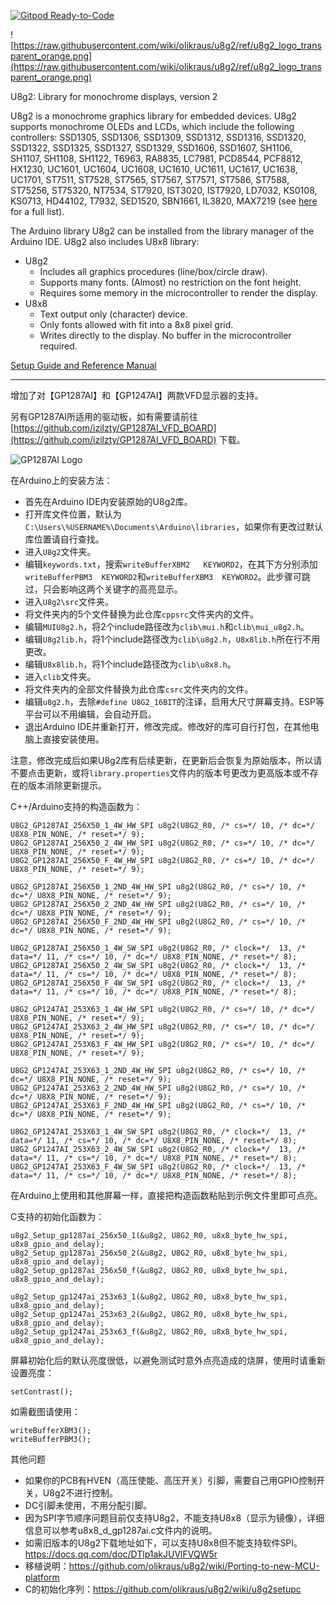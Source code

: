 [![Gitpod Ready-to-Code](https://img.shields.io/badge/Gitpod-Ready--to--Code-blue?logo=gitpod)](https://gitpod.io/#https://github.com/olikraus/u8g2) 

![https://raw.githubusercontent.com/wiki/olikraus/u8g2/ref/u8g2_logo_transparent_orange.png](https://raw.githubusercontent.com/wiki/olikraus/u8g2/ref/u8g2_logo_transparent_orange.png) 


U8g2: Library for monochrome displays, version 2

U8g2 is a monochrome graphics library for embedded devices. 
U8g2 supports monochrome OLEDs and LCDs, which include the following controllers:
SSD1305, SSD1306, SSD1309, SSD1312, SSD1316, SSD1320, SSD1322, SSD1325, SSD1327, 
SSD1329, SSD1606, SSD1607, SH1106, SH1107, SH1108, SH1122, T6963, RA8835, LC7981, 
PCD8544, PCF8812, HX1230, UC1601, UC1604, UC1608, UC1610, UC1611, UC1617, UC1638,
UC1701, ST7511, ST7528, ST7565, ST7567, ST7571, ST7586, ST7588, ST75256, ST75320, 
NT7534, ST7920, IST3020, IST7920, LD7032, KS0108, KS0713, HD44102, T7932, SED1520, 
SBN1661, IL3820, MAX7219
(see [here](https://github.com/olikraus/u8g2/wiki/u8g2setupcpp) for a full list).

The Arduino library U8g2 can be installed from the library manager of the Arduino IDE. U8g2 also includes U8x8 library:
 * U8g2
   * Includes all graphics procedures (line/box/circle draw).
   * Supports many fonts. (Almost) no restriction on the font height.
   * Requires some memory in the microcontroller to render the display.
 * U8x8
   * Text output only (character) device.
   * Only fonts allowed with fit into a 8x8 pixel grid.
   * Writes directly to the display. No buffer in the microcontroller required.

[Setup Guide and Reference Manual](https://github.com/olikraus/u8g2/wiki)

---

增加了对【GP1287AI】和【GP1247AI】两款VFD显示器的支持。

另有GP1287AI所适用的驱动板，如有需要请前往 [https://github.com/izilzty/GP1287AI_VFD_BOARD](https://github.com/izilzty/GP1287AI_VFD_BOARD) 下载。

![GP1287AI Logo](https://github.com/izilzty/u8g2/raw/master/doc/gp1287ai_u8g2_logo.png) 

在Arduino上的安装方法：
* 首先在Arduino IDE内安装原始的U8g2库。
* 打开库文件位置，默认为`C:\Users\%USERNAME%\Documents\Arduino\libraries`，如果你有更改过默认库位置请自行查找。
* 进入`U8g2`文件夹。
* 编辑`keywords.txt`，搜索`writeBufferXBM2	KEYWORD2`，在其下方分别添加`writeBufferPBM3	KEYWORD2`和`writeBufferXBM3	KEYWORD2`。此步骤可跳过，只会影响这两个关键字的高亮显示。
* 进入`U8g2\src`文件夹。
* 将文件夹内的5个文件替换为此仓库`cppsrc`文件夹内的文件。
* 编辑`MUIU8g2.h`，将2个include路径改为`clib\mui.h`和`clib\mui_u8g2.h`。
* 编辑`U8g2lib.h`，将1个include路径改为`clib\u8g2.h`，`U8x8lib.h`所在行不用更改。
* 编辑`U8x8lib.h`，将1个include路径改为`clib\u8x8.h`。
* 进入`clib`文件夹。
* 将文件夹内的全部文件替换为此仓库`csrc`文件夹内的文件。
* 编辑`u8g2.h`，去除`#define U8G2_16BIT`的注译，启用大尺寸屏幕支持。ESP等平台可以不用编辑，会自动开启。
* 退出Arduino IDE并重新打开，修改完成。修改好的库可自行打包，在其他电脑上直接安装使用。

注意，修改完成后如果U8g2库有后续更新，在更新后会恢复为原始版本，所以请不要点击更新，或将`library.properties`文件内的版本号更改为更高版本或不存在的版本消除更新提示。

C++/Arduino支持的构造函数为：

```
U8G2_GP1287AI_256X50_1_4W_HW_SPI u8g2(U8G2_R0, /* cs=*/ 10, /* dc=*/ U8X8_PIN_NONE, /* reset=*/ 9);
U8G2_GP1287AI_256X50_2_4W_HW_SPI u8g2(U8G2_R0, /* cs=*/ 10, /* dc=*/ U8X8_PIN_NONE, /* reset=*/ 9);
U8G2_GP1287AI_256X50_F_4W_HW_SPI u8g2(U8G2_R0, /* cs=*/ 10, /* dc=*/ U8X8_PIN_NONE, /* reset=*/ 9);

U8G2_GP1287AI_256X50_1_2ND_4W_HW_SPI u8g2(U8G2_R0, /* cs=*/ 10, /* dc=*/ U8X8_PIN_NONE, /* reset=*/ 9);
U8G2_GP1287AI_256X50_2_2ND_4W_HW_SPI u8g2(U8G2_R0, /* cs=*/ 10, /* dc=*/ U8X8_PIN_NONE, /* reset=*/ 9);
U8G2_GP1287AI_256X50_F_2ND_4W_HW_SPI u8g2(U8G2_R0, /* cs=*/ 10, /* dc=*/ U8X8_PIN_NONE, /* reset=*/ 9);

U8G2_GP1287AI_256X50_1_4W_SW_SPI u8g2(U8G2_R0, /* clock=*/  13, /* data=*/ 11, /* cs=*/ 10, /* dc=*/ U8X8_PIN_NONE, /* reset=*/ 8);
U8G2_GP1287AI_256X50_2_4W_SW_SPI u8g2(U8G2_R0, /* clock=*/  13, /* data=*/ 11, /* cs=*/ 10, /* dc=*/ U8X8_PIN_NONE, /* reset=*/ 8);
U8G2_GP1287AI_256X50_F_4W_SW_SPI u8g2(U8G2_R0, /* clock=*/  13, /* data=*/ 11, /* cs=*/ 10, /* dc=*/ U8X8_PIN_NONE, /* reset=*/ 8);

U8G2_GP1247AI_253X63_1_4W_HW_SPI u8g2(U8G2_R0, /* cs=*/ 10, /* dc=*/ U8X8_PIN_NONE, /* reset=*/ 9);
U8G2_GP1247AI_253X63_2_4W_HW_SPI u8g2(U8G2_R0, /* cs=*/ 10, /* dc=*/ U8X8_PIN_NONE, /* reset=*/ 9);
U8G2_GP1247AI_253X63_F_4W_HW_SPI u8g2(U8G2_R0, /* cs=*/ 10, /* dc=*/ U8X8_PIN_NONE, /* reset=*/ 9);

U8G2_GP1247AI_253X63_1_2ND_4W_HW_SPI u8g2(U8G2_R0, /* cs=*/ 10, /* dc=*/ U8X8_PIN_NONE, /* reset=*/ 9);
U8G2_GP1247AI_253X63_2_2ND_4W_HW_SPI u8g2(U8G2_R0, /* cs=*/ 10, /* dc=*/ U8X8_PIN_NONE, /* reset=*/ 9);
U8G2_GP1247AI_253X63_F_2ND_4W_HW_SPI u8g2(U8G2_R0, /* cs=*/ 10, /* dc=*/ U8X8_PIN_NONE, /* reset=*/ 9);

U8G2_GP1247AI_253X63_1_4W_SW_SPI u8g2(U8G2_R0, /* clock=*/  13, /* data=*/ 11, /* cs=*/ 10, /* dc=*/ U8X8_PIN_NONE, /* reset=*/ 8);
U8G2_GP1247AI_253X63_2_4W_SW_SPI u8g2(U8G2_R0, /* clock=*/  13, /* data=*/ 11, /* cs=*/ 10, /* dc=*/ U8X8_PIN_NONE, /* reset=*/ 8);
U8G2_GP1247AI_253X63_F_4W_SW_SPI u8g2(U8G2_R0, /* clock=*/  13, /* data=*/ 11, /* cs=*/ 10, /* dc=*/ U8X8_PIN_NONE, /* reset=*/ 8);
``` 

在Arduino上使用和其他屏幕一样，直接把构造函数粘贴到示例文件里即可点亮。

C支持的初始化函数为：
```
u8g2_Setup_gp1287ai_256x50_1(&u8g2, U8G2_R0, u8x8_byte_hw_spi, u8x8_gpio_and_delay);
u8g2_Setup_gp1287ai_256x50_2(&u8g2, U8G2_R0, u8x8_byte_hw_spi, u8x8_gpio_and_delay);
u8g2_Setup_gp1287ai_256x50_f(&u8g2, U8G2_R0, u8x8_byte_hw_spi, u8x8_gpio_and_delay);
 
u8g2_Setup_gp1247ai_253x63_1(&u8g2, U8G2_R0, u8x8_byte_hw_spi, u8x8_gpio_and_delay);
u8g2_Setup_gp1247ai_253x63_2(&u8g2, U8G2_R0, u8x8_byte_hw_spi, u8x8_gpio_and_delay);
u8g2_Setup_gp1247ai_253x63_f(&u8g2, U8G2_R0, u8x8_byte_hw_spi, u8x8_gpio_and_delay);
```

屏幕初始化后的默认亮度很低，以避免测试时意外点亮造成的烧屏，使用时请重新设置亮度：

```
setContrast();
```

如需截图请使用：

```
writeBufferXBM3();
writeBufferPBM3();
```

其他问题

* 如果你的PCB有HVEN（高压使能、高压开关）引脚，需要自己用GPIO控制开关，U8g2不进行控制。
* DC引脚未使用，不用分配引脚。
* 因为SPI字节顺序问题目前仅支持U8g2，不能支持U8x8（显示为镜像），详细信息可以参考u8x8_d_gp1287ai.c文件内的说明。
* 如需旧版本的U8g2下载地址如下，可以支持U8x8但不能支持软件SPI。https://docs.qq.com/doc/DTlp1akJUVlFVQW5r
* 移植说明：https://github.com/olikraus/u8g2/wiki/Porting-to-new-MCU-platform
* C的初始化序列：https://github.com/olikraus/u8g2/wiki/u8g2setupc
